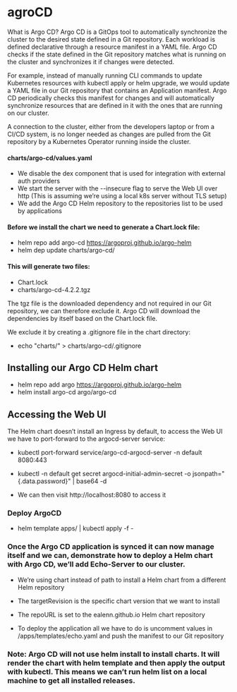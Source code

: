 # agroCD  

What is Argo CD?
Argo CD is a GitOps tool to automatically synchronize the cluster to the desired state defined in a Git repository. Each workload is defined declarative through a resource manifest in a YAML file. Argo CD checks if the state defined in the Git repository matches what is running on the cluster and synchronizes it if changes were detected.

For example, instead of manually running CLI commands to update Kubernetes resources with kubectl apply or helm upgrade, we would update a YAML file in our Git repository that contains an Application manifest. Argo CD periodically checks this manifest for changes and will automatically synchronize resources that are defined in it with the ones that are running on our cluster.

A connection to the cluster, either from the developers laptop or from a CI/CD system, is no longer needed as changes are pulled from the Git repository by a Kubernetes Operator running inside the cluster.

#### charts/argo-cd/values.yaml

- We disable the dex component that is used for integration with external auth providers
- We start the server with the --insecure flag to serve the Web UI over http (This is assuming we’re using a local k8s server without TLS setup)
- We add the Argo CD Helm repository to the repositories list to be used by applications

#### Before we install the chart we need to generate a Chart.lock file:

- helm repo add argo-cd https://argoproj.github.io/argo-helm
- helm dep update charts/argo-cd/


#### This will generate two files:

- Chart.lock
- charts/argo-cd-4.2.2.tgz

The tgz file is the downloaded dependency and not required in our Git repository, we can therefore exclude it. Argo CD will download the dependencies by itself based on the Chart.lock file.

We exclude it by creating a .gitignore file in the chart directory:

- echo "charts/" > charts/argo-cd/.gitignore


## Installing our Argo CD Helm chart

- helm repo add argo https://argoproj.github.io/argo-helm
- helm install argo-cd argo/argo-cd

## Accessing the Web UI
The Helm chart doesn’t install an Ingress by default, to access the Web UI we have to port-forward to the argocd-server service:

- kubectl port-forward service/argo-cd-argocd-server -n default 8080:443

- kubectl -n default get secret argocd-initial-admin-secret -o jsonpath="{.data.password}" | base64 -d

- We can then visit http://localhost:8080 to access it



### Deploy ArgoCD 

- helm template apps/ | kubectl apply -f -

### Once the Argo CD application is synced it can now manage itself and we can, demonstrate how to deploy a Helm chart with Argo CD, we’ll add Echo-Server to our cluster.

- We’re using chart instead of path to install a Helm chart from a different Helm repository
- The targetRevision is the specific chart version that we want to install
- The repoURL is set to the ealenn.github.io Helm chart repository

- To deploy the application all we have to do is uncomment values in /apps/templates/echo.yaml and push the manifest to our Git repository


### Note: Argo CD will not use helm install to install charts. It will render the chart with helm template and then apply the output with kubectl. This means we can’t run helm list on a local machine to get all installed releases.